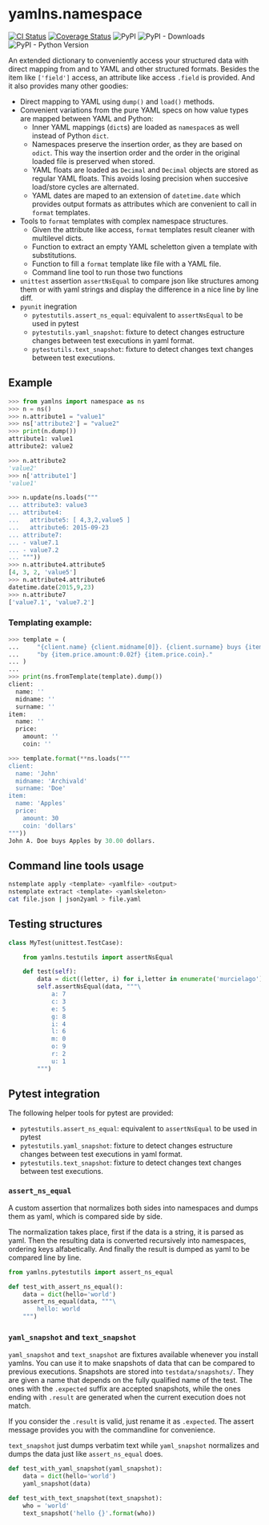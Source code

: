 # yamlns.namespace

[![CI Status](https://github.com/GuifiBaix/python-yamlns/actions/workflows/main.yml/badge.svg)](https://github.com/GuifiBaix/python-yamlns/actions/workflows/main.yml)
[![Coverage Status](https://coveralls.io/repos/github/GuifiBaix/python-yamlns/badge.svg?branch=master)](https://coveralls.io/github/GuifiBaix/python-yamlns?branch=master)
![PyPI](https://img.shields.io/pypi/v/yamlns)
![PyPI - Downloads](https://img.shields.io/pypi/dm/yamlns)
![PyPI - Python Version](https://img.shields.io/pypi/pyversions/yamlns)

An extended dictionary to conveniently access your structured data
with direct mapping from and to YAML and other structured formats.
Besides the item like `['field']` access, an attribute like access `.field` is provided.
And it also provides many other goodies:

- Direct mapping to YAML using `dump()` and `load()` methods.
- Convenient variations from the pure YAML specs on how value types are mapped between YAML and Python:
    - Inner YAML mappings (`dict`s) are loaded as `namespace`s as well instead of Python `dict`.
    - Namespaces preserve the insertion order, as they are based on `odict`.
      This way the insertion order and the order in the original loaded file is preserved when stored.
    - YAML floats are loaded as `Decimal` and `Decimal` objects are stored as regular YAML floats.
      This avoids losing precision when succesive load/store cycles are alternated.
    - YAML dates are maped to an extension of `datetime.date` which provides output formats as attributes
      which are convenient to call in `format` templates.
- Tools to `format` templates with complex namespace structures.
    - Given the attribute like access, `format` templates result cleaner with multilevel dicts.
    - Function to extract an empty YAML scheletton given a template with substitutions.
    - Function to fill a `format` template like file with a YAML file.
    - Command line tool to run those two functions 
- `unittest` assertion `assertNsEqual` to compare json like structures among them or with yaml strings and display the difference in a nice line by line diff.
- `pyunit` inegration
    - `pytestutils.assert_ns_equal`: equivalent to `assertNsEqual` to be used in pytest
    - `pytestutils.yaml_snapshot`: fixture to detect changes estructure changes between test executions in yaml format.
    - `pytestutils.text_snapshot`: fixture to detect changes text changes between test executions.


## Example

```python
>>> from yamlns import namespace as ns
>>> n = ns()
>>> n.attribute1 = "value1"
>>> ns['attribute2'] = "value2"
>>> print(n.dump())
attribute1: value1
attribute2: value2

>>> n.attribute2
'value2'
>>> n['attribute1']
'value1'

>>> n.update(ns.loads("""
... attribute3: value3
... attribute4:
...   attribute5: [ 4,3,2,value5 ] 
...   attribute6: 2015-09-23
... attribute7:
... - value7.1
... - value7.2
... """))
>>> n.attribute4.attribute5
[4, 3, 2, 'value5']
>>> n.attribute4.attribute6
datetime.date(2015,9,23)
>>> n.attribute7
['value7.1', 'value7.2']
```

### Templating example:

```python
>>> template = (
...     "{client.name} {client.midname[0]}. {client.surname} buys {item.name} "
...     "by {item.price.amount:0.02f} {item.price.coin}."
... )
...
>>> print(ns.fromTemplate(template).dump())
client:
  name: ''
  midname: ''
  surname: ''
item:
  name: ''
  price:
    amount: ''
    coin: ''

>>> template.format(**ns.loads("""
client:
  name: 'John'
  midname: 'Archivald'
  surname: 'Doe'
item:
  name: 'Apples'
  price:
    amount: 30
    coin: 'dollars'
"""))
John A. Doe buys Apples by 30.00 dollars.

```

## Command line tools usage

```bash
nstemplate apply <template> <yamlfile> <output>
nstemplate extract <template> <yamlskeleton>
cat file.json | json2yaml > file.yaml
```

## Testing structures

```python
class MyTest(unittest.TestCase):

    from yamlns.testutils import assertNsEqual

    def test(self):
        data = dict((letter, i) for i,letter in enumerate('murcielago'))
        self.assertNsEqual(data, """\
            a: 7
            c: 3
            e: 5
            g: 8
            i: 4
            l: 6
            m: 0
            o: 9
            r: 2
            u: 1
        """)
```

## Pytest integration

The following helper tools for pytest are provided:

- `pytestutils.assert_ns_equal`: equivalent to `assertNsEqual` to be used in pytest
- `pytestutils.yaml_snapshot`: fixture to detect changes estructure changes between test executions in yaml format.
- `pytestutils.text_snapshot`: fixture to detect changes text changes between test executions.


### `assert_ns_equal`

A custom assertion that normalizes both sides into namespaces and dumps them as yaml, which is compared side by side.

The normalization takes place, first if the data is a string, it is parsed as yaml.
Then the resulting data is converted recursively into namespaces, ordering keys alfabetically.
And finally the result is dumped as yaml to be compared line by line.

```python
from yamlns.pytestutils import assert_ns_equal

def test_with_assert_ns_equal():
    data = dict(hello='world')
    assert_ns_equal(data, """\
        hello: world
    """)

```

### `yaml_snapshot` and `text_snapshot`

`yaml_snapshot` and `text_snapshot` are fixtures available whenever you install yamlns.
You can use it to make snapshots of data that can be compared to previous executions.
Snapshots are stored into `testdata/snapshots/`.
They are given a name that depends on the fully qualified name of the test.
The ones with the `.expected` suffix are accepted snapshots,
while the ones ending with `.result` are generated
when the current execution does not match.

If you consider the `.result` is valid, just rename it as `.expected`.
The assert message provides you with the commandline for convenience.

`text_snapshot` just dumps verbatim text while
`yaml_snapshot` normalizes and dumps the data
just like `assert_ns_equal` does.

```python
def test_with_yaml_snapshot(yaml_snapshot):
    data = dict(hello='world')
    yaml_snapshot(data)

def test_with_text_snapshot(text_snapshot):
    who = 'world'
    text_snapshot('hello {}'.format(who))

```


